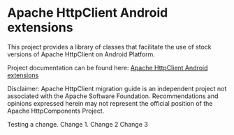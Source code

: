 # Apache HttpClient Android extensions

This project provides a library of classes that facilitate the use of 
stock versions of Apache HttpClient on Android Platform.

Project documentation can be found here:
[Apache HttpClient Android extensions](https://ok2c.github.io/httpclient-android-ext)

Disclaimer: Apache HttpClient migration guide is an independent project not associated 
with the Apache Software Foundation. Recommendations and opinions expressed herein 
may not represent the official position of the Apache HttpComponents Project.

Testing a change. Change 1.
Change 2
Change 3

